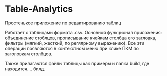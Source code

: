 # Table-Analytics
 Простенькое приложение по редактированию таблиц
 
 Работает с таблицами формата .csv. Основной функционал приложения: объединение стоблцов, прописывание ячейкам столбца его загловка, фильтры (мягкий, жесткий, по регялрному выражению). Все эти операции появляются в контекстном меню при клике ПКМ по заголовкам столбцов.
 
 Также прилагаются файлы таблицы как примеры и папка build, где находится.... билд.
